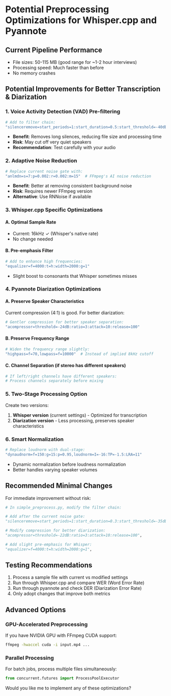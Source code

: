 # Potential Preprocessing Optimizations for Whisper.cpp and Pyannote

## Current Pipeline Performance
- File sizes: 50-115 MB (good range for ~1-2 hour interviews)
- Processing speed: Much faster than before
- No memory crashes

## Potential Improvements for Better Transcription & Diarization

### 1. **Voice Activity Detection (VAD) Pre-filtering**
```bash
# Add to filter chain:
"silenceremove=start_periods=1:start_duration=0.5:start_threshold=-40dB:stop_periods=-1:stop_duration=0.5:stop_threshold=-40dB"
```
- **Benefit**: Removes long silences, reducing file size and processing time
- **Risk**: May cut off very quiet speakers
- **Recommendation**: Test carefully with your audio

### 2. **Adaptive Noise Reduction**
```bash
# Replace current noise gate with:
"anlmdn=s=7:p=0.002:r=0.002:m=15"  # FFmpeg's AI noise reduction
```
- **Benefit**: Better at removing consistent background noise
- **Risk**: Requires newer FFmpeg version
- **Alternative**: Use RNNoise if available

### 3. **Whisper.cpp Specific Optimizations**

#### A. Optimal Sample Rate
- Current: 16kHz ✓ (Whisper's native rate)
- No change needed

#### B. Pre-emphasis Filter
```bash
# Add to enhance high frequencies:
"equalizer=f=4000:t=h:width=2000:g=1"
```
- Slight boost to consonants that Whisper sometimes misses

### 4. **Pyannote Diarization Optimizations**

#### A. Preserve Speaker Characteristics
Current compression (4:1) is good. For better diarization:
```bash
# Gentler compression for better speaker separation:
"acompressor=threshold=-24dB:ratio=3:attack=10:release=100"
```

#### B. Preserve Frequency Range
```bash
# Widen the frequency range slightly:
"highpass=f=70,lowpass=f=10000"  # Instead of implied 8kHz cutoff
```

#### C. Channel Separation (if stereo has different speakers)
```bash
# If left/right channels have different speakers:
# Process channels separately before mixing
```

### 5. **Two-Stage Processing Option**

Create two versions:
1. **Whisper version** (current settings) - Optimized for transcription
2. **Diarization version** - Less processing, preserves speaker characteristics

### 6. **Smart Normalization**
```bash
# Replace loudnorm with dual-stage:
"dynaudnorm=f=150:g=15:p=0.95,loudnorm=I=-16:TP=-1.5:LRA=11"
```
- Dynamic normalization before loudness normalization
- Better handles varying speaker volumes

## Recommended Minimal Changes

For immediate improvement without risk:

```python
# In simple_preprocess.py, modify the filter chain:

# Add after the current noise gate:
"silenceremove=start_periods=1:start_duration=0.3:start_threshold=-35dB",

# Modify compression for better diarization:
"acompressor=threshold=-22dB:ratio=3:attack=10:release=100",

# Add slight pre-emphasis for Whisper:
"equalizer=f=4000:t=h:width=2000:g=1",
```

## Testing Recommendations

1. Process a sample file with current vs modified settings
2. Run through Whisper.cpp and compare WER (Word Error Rate)
3. Run through pyannote and check DER (Diarization Error Rate)
4. Only adopt changes that improve both metrics

## Advanced Options

### GPU-Accelerated Preprocessing
If you have NVIDIA GPU with FFmpeg CUDA support:
```bash
ffmpeg -hwaccel cuda -i input.mp4 ...
```

### Parallel Processing
For batch jobs, process multiple files simultaneously:
```python
from concurrent.futures import ProcessPoolExecutor
```

Would you like me to implement any of these optimizations?